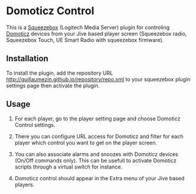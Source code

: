 Domoticz Control
================

This is a [Squeezebox](http://www.mysqueezebox.com) (Logitech Media Server) plugin for controling [Domoticz](https://domoticz.com) devices from your Jive based player screen (Squeezebox radio, Squeezebox Touch, UE Smart Radio with squeezebox firmware).

Installation
------------

To install the plugin, add the repository URL http://guillaumezin.github.io/repository/repo.xml to your squeezebox plugin settings page then activate the plugin.

Usage
-----

1. For each player, go to the player setting page and choose Domoticz Control settings.

1. There you can configure URL access for Domoticz and filter for each player which control you want to get on the player screen.

1. You can also associate alarms and snoozes with Domoticz devices (On/Off commands only). This can be usefull to activate Domoticz scripts through a virtual switch for instance.

1. Domoticz control should appear in the Extra menu of your Jive based players.
